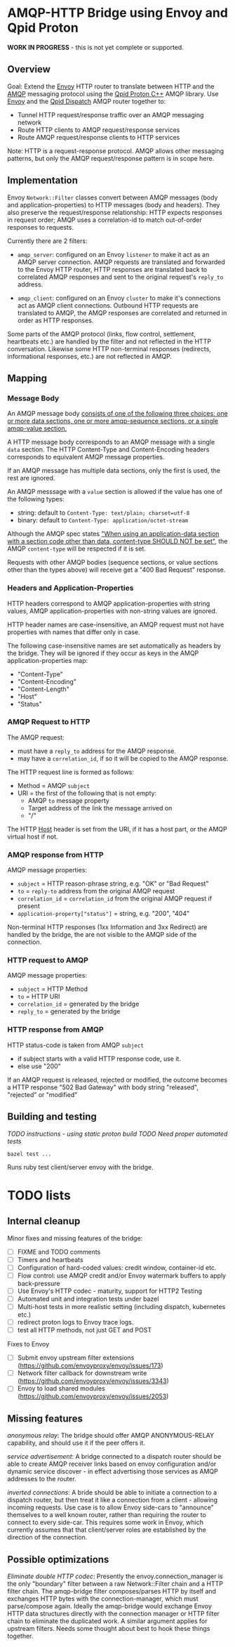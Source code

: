 # AMQP-HTTP Bridge using Envoy and Qpid Proton

**WORK IN PROGRESS** - this is not yet complete or supported.

## Overview

Goal: Extend the [Envoy][] HTTP router to translate between HTTP and the [AMQP][]
messaging protocol using the [Qpid Proton C++][] AMQP library. Use 
[Envoy][] and the [Qpid Dispatch][] AMQP router together to:

* Tunnel HTTP request/response traffic over an AMQP messaging network
* Route HTTP clients to AMQP request/response services
* Route AMQP request/response clients to HTTP services

Note: HTTP is a request-response protocol. AMQP allows other messaging patterns,
but only the AMQP request/response pattern is in scope here.

[Envoy]: https://github.com/envoyproxy
[AMQP]: https://www.amqp.org/
[Qpid Dispatch]: http://qpid.apache.org/components/dispatch-router
[Qpid Proton C++]: http://qpid.apache.org/releases/qpid-proton-0.23.0/proton/cpp/api/index.html

## Implementation

Envoy `Network::Filter` classes convert between AMQP messages (body and
application-properties) to HTTP messages (body and headers). They also preserve
the request/response relationship: HTTP expects responses in request order; AMQP
uses a correlation-id to match out-of-order responses to requests.

Currently there are 2 filters:

- `amqp_server`: configured on an Envoy `listener` to make it act as an AMQP
  server connection. AMQP requests are translated and forwarded to the Envoy
  HTTP router, HTTP responses are translated back to correlated AMQP responses
  and sent to the original request's `reply_to` address.

- `amqp_client`: configured on an Envoy `cluster` to make it's connections act
  as AMQP client connections. Outbound HTTP requests are translated to AMQP, the
  AMQP responses are correlated and returned in order as HTTP responses.

Some parts of the AMQP protocol (links, flow control, settlement, heartbeats
etc.) are handled by the filter and not reflected in the HTTP
conversation. Likewise some HTTP non-terminal responses (redirects,
informational responses, etc.) are not reflected in AMQP.

## Mapping

<a name="message"></a>
### Message Body

An AMQP message body [consists of one of the following three choices: one or more data sections, one or more amqp-sequence sections, or a single amqp-value section.][message-format]

A HTTP message body corresponds to an AMQP message with a single `data`
section. The HTTP Content-Type and Content-Encoding headers corresponds to
equivalent AMQP message properties.

If an AMQP message has multiple data sections, only the first is used, the rest are ignored.

An AMQP messsage with a `value` section is allowed if the value has one of the following types:
- string: default to `Content-Type: text/plain; charset=utf-8`
- binary: default to `Content-Type: application/octet-stream`

Although the AMQP spec states ["When using an application-data section with a section code other than data, content-type SHOULD NOT be set"][message-props], the AMQP `content-type` will be respected if it is set.

Requests with other AMQP bodies (sequence sections, or value sections other than the types above) will receive get a "400 Bad Request" response.

[message-props]: http://docs.oasis-open.org/amqp/core/v1.0/os/amqp-core-messaging-v1.0-os.html#type-properties
[message-format]: http://docs.oasis-open.org/amqp/core/v1.0/os/amqp-core-messaging-v1.0-os.html#section-message-format

### Headers and Application-Properties

HTTP headers correspond to AMQP application-properties with string values,
AMQP application-properties with non-string values are ignored.

HTTP header names are case-insensitive, an AMQP request must not have properties
with names that differ only in case.

The following case-insensitive names are set automatically as headers by the bridge. They will be ignored if they occur as keys in the AMQP application-properties map:

- "Content-Type"
- "Content-Encoding"
- "Content-Length"
- "Host"
- "Status"

### AMQP Request to HTTP

The AMQP request:
* must have a `reply_to` address for the AMQP response.
* may have a `correlation_id`, if so it will be copied to the AMQP response.

The HTTP request line is formed as follows:
* Method = AMQP `subject`
* URI = the first of the following that is not empty:
  * AMQP `to` message property
  * Target address of the link the message arrived on
  * "/"

The HTTP [Host][host-header] header is set from the URI, if it has a host part,
or the AMQP virtual host if not.

[host-header]: https://www.w3.org/Protocols/rfc2616/rfc2616-sec14.html#sec14.23

### AMQP response from HTTP

AMQP message properties:
* `subject` = HTTP reason-phrase string, e.g. "OK" or "Bad Request"
* `to` = `reply-to` address from the original AMQP request
* `correlation_id` = `correlation_id` from the original AMQP request if present
* `application-property["status"]` = string, e.g. "200", "404"

Non-terminal HTTP responses (1xx Information and 3xx Redirect) are handled by
the bridge, the are not visible to the AMQP side of the connection.

### HTTP request to AMQP

AMQP message properties:
* `subject` = HTTP Method
* `to` = HTTP URI
* `correlation_id` = generated by the bridge
* `reply_to` = generated by the bridge

### HTTP response from AMQP

HTTP status-code is taken from AMQP `subject`
- if subject starts with a valid HTTP response code, use it.
- else use "200"

If an AMQP request is released, rejected or modified, the outcome becomes a HTTP
response "502 Bad Gateway" with body string "released", "rejected" or "modified"

## Building and testing

*TODO instructions - using static proton build*
*TODO Need proper automated tests*

    bazel test ...

Runs ruby test client/server envoy with the bridge.


<a name="todo"></a>
# TODO lists

## Internal cleanup
Minor fixes and missing features of the bridge:
- [ ] FIXME and TODO comments
- [ ] Timers and heartbeats
- [ ] Configuration of hard-coded values: credit window, container-id etc.
- [ ] Flow control: use AMQP credit and/or Envoy watermark buffers to apply back-pressure
- [ ] Use Envoy's HTTP codec - maturity, support for HTTP2
Testing
- [ ] Automated unit and integration tests under bazel
- [ ] Multi-host tests in more realistic setting (including dispatch, kubernetes etc.)
- [ ] redirect proton logs to Envoy trace logs.
- [ ] test all HTTP methods, not just GET and POST

Fixes to Envoy
- [ ] Submit envoy upstream filter extensions (https://github.com/envoyproxy/envoy/issues/173)
- [ ] Network filter callback for downstream write (https://github.com/envoyproxy/envoy/issues/3343)
- [ ] Envoy to load shared modules (https://github.com/envoyproxy/envoy/issues/2053)

## Missing features

*anonymous relay*: The bridge should offer AMQP ANONYMOUS-RELAY capability, and
should use it if the peer offers it.

*service advertisement*: A bridge connected to a dispatch router should be able
to create AMQP receiver links based on envoy configuration and/or dynamic
service discover - in effect advertising those services as AMQP addresses to the
router.

*inverted connections*: A bride should be able to initiate a connection to a
dispatch router, but then treat it like a connection from a client - allowing
incoming requests. Use case is to allow Envoy side-cars to "announce" themselves
to a well known router, rather than requiring the router to connect to every
side-car. This requires some work in Envoy, which currently assumes that that
client/server roles are established by the direction of the connection.

## Possible optimizations

*Eliminate double HTTP codec*: Presently the envoy.connection_manager is the only "boundary" filter between a raw Network::Filter chain and a HTTP filter chain. The amqp-bridge filter composes/parses HTTP by itself and exchanges HTTP bytes with the connection-manager, which must parse/compose again. Ideally the amqp-bridge would exchange Envoy HTTP data structures directly with the connection manager or HTTP filter chain to eliminate the duplicated work. A similar argument applies for upstream filters. Needs some thought about best to hook these things together.

